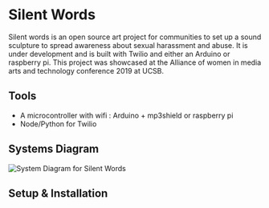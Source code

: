 # Silent Words

Silent words is an open source art project for communities to set up a sound sculpture to spread awareness about
sexual harassment and abuse. It is under development and is built with Twilio and either an Arduino or raspberry pi.
This project was showcased at the Alliance of women in media arts and technology conference 2019 at UCSB.

## Tools
* A microcontroller with wifi : Arduino + mp3shield or raspberry pi
* Node/Python for Twilio

## Systems Diagram

![System Diagram for Silent Words](https://github.com/rushali/silentwords/master/SystemDiagram_SilentWords.png "System Diagram for Silent Words")

## Setup & Installation 
